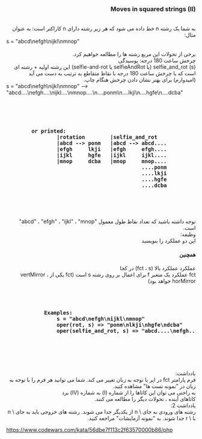 <div dir="rtl">
<h3>Moves in squared strings (II)</h3>

<br>
به شما یک رشته n خط داده می شود که هر زیر رشته دارای n کاراکتر است: به عنوان مثال:
<div dir="ltr">
s = "abcd\nefgh\nijkl\nmnop"
</div>
<br>
برخی از تحولات این مربع رشته ها را مطالعه خواهیم کرد.
<br>
چرخش ساعت 180 درجه: پوسیدگی
<br>
selfie_and_rot (s) (یا selfieAndRot یا selfie-and-rot) این رشته اولیه + رشته ای است که با چرخش ساعت 180 درجه با نقاط متقاطع به ترتیب به دست می آید (امیدوارم) برای بهتر نشان دادن چرخش هنگام چاپ.

<br>
<div dir="ltr">
s = "abcd\nefgh\nijkl\nmnop" --> 
<br>
"abcd....\nefgh....\nijkl....\nmnop....\n....ponm\n....lkji\n....hgfe\n....dcba"
<br>
<br>
<h3>
<code>
    <pre>
        or printed:
                |rotation        |selfie_and_rot
                |abcd --> ponm   |abcd --> abcd....
                |efgh     lkji   |efgh     efgh....
                |ijkl     hgfe   |ijkl     ijkl....   
                |mnop     dcba   |mnop     mnop....
                                           ....ponm
                                           ....lkji
                                           ....hgfe
                                           ....dcba
    </pre>
</code>
</h3>
</div>
<br>
توجه داشته باشید که تعداد نقاط طول معمول "abcd" ، "efgh" ، "ijkl" ، "mnop" است.
<br>
وظیفه:
<br>
این دو عملکرد را بنویسید
<h4>همچنین</h4>
عملکرد عملکرد بالا (fct ، s) در کجا
<br>
fct عملکرد یک متغیر f برای اعمال بر روی رشته s است (fct یکی از vertMirror ، horMirror خواهد بود)
<br>
<div dir="ltr">
<h3>
    <code>
        <pre>
            Examples:
                s = "abcd\nefgh\nijkl\nmnop"
                oper(rot, s) => "ponm\nlkji\nhgfe\ndcba"
                oper(selfie_and_rot, s) => "abcd....\nefgh....\nijkl....\nmnop....\n....ponm\n....lkji\n....hgfe\n....dcba"
        </pre>
    </code>
</h3>
</div>
<br>
یادداشت:
<br>
فرم پارامتر fct در اپر با توجه به زبان تغییر می کند. شما می توانید هر فرم را با توجه به زبان در "نمونه تست ها" مشاهده کنید.
<br>
به راحتی می توان این کاتاها را از شماره (I) به شماره (IV) برد
<br>
کاتاهای آینده ، تحولات دیگر را مطالعه می کنند.
<br>
یادداشت 2:
<br>
رشته های ورودی به جای \ n از یکدیگر جدا می شوند. رشته های خروجی باید به جای \ n با \ r جدا شوند. به "نمونه آزمایشات" مراجعه کنید.

</div>

https://www.codewars.com/kata/56dbe7f113c2f63570000b86/php
